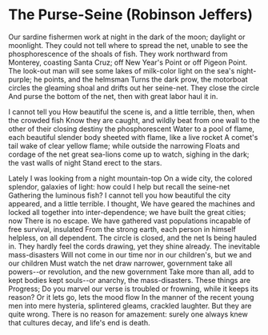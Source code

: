 # The Purse-Seine (Robinson Jeffers)

Our sardine fishermen work at night in the dark of the moon; daylight or moonlight. They could not tell where to spread the net, unable to see the phosphorescence of the shoals of fish. They work northward from Monterey, coasting Santa Cruz; off New Year's Point or off Pigeon Point. The look-out man will see some lakes of milk-color light on the sea's night-purple; he points, and the helmsman Turns the dark prow, the motorboat circles the gleaming shoal and drifts out her seine-net. They close the circle And purse the bottom of the net, then with great labor haul it in.

I cannot tell you How beautiful the scene is, and a little terrible, then, when the crowded fish Know they are caught, and wildly beat from one wall to the other of their closing destiny the phosphorescent Water to a pool of flame, each beautiful slender body sheeted with flame, like a live rocket A comet's tail wake of clear yellow flame; while outside the narrowing Floats and cordage of the net great sea-lions come up to watch, sighing in the dark; the vast walls of night Stand erect to the stars.

Lately I was looking from a night mountain-top On a wide city, the colored splendor, galaxies of light: how could I help but recall the seine-net Gathering the luminous fish? I cannot tell you how beautiful the city appeared, and a little terrible. I thought, We have geared the machines and locked all together into inter-dependence; we have built the great cities; now There is no escape. We have gathered vast populations incapable of free survival, insulated From the strong earth, each person in himself helpless, on all dependent. The circle is closed, and the net Is being hauled in. They hardly feel the cords drawing, yet they shine already. The inevitable mass-disasters Will not come in our time nor in our children's, but we and our children Must watch the net draw narrower, government take all powers--or revolution, and the new government Take more than all, add to kept bodies kept souls--or anarchy, the mass-disasters. These things are Progress; Do you marvel our verse is troubled or frowning, while it keeps its reason? Or it lets go, lets the mood flow In the manner of the recent young men into mere hysteria, splintered gleams, crackled laughter. But they are quite wrong. There is no reason for amazement: surely one always knew that cultures decay, and life's end is death. 